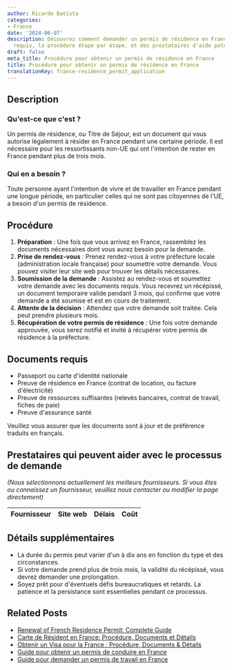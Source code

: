 ```yaml
---
author: Ricardo Batista
categories:
- France
date: '2024-06-07'
description: Découvrez comment demander un permis de résidence en France, les documents
  requis, la procédure étape par étape, et des prestataires d'aide potentiels.
draft: false
meta_title: Procédure pour obtenir un permis de résidence en France
title: Procédure pour obtenir un permis de résidence en France
translationKey: france-residence_permit_application
---
```


## Description
### Qu'est-ce que c'est ?
Un permis de résidence, ou Titre de Séjour, est un document qui vous autorise légalement à résider en France pendant une certaine période. Il est nécessaire pour les ressortissants non-UE qui ont l'intention de rester en France pendant plus de trois mois.

### Qui en a besoin ?
Toute personne ayant l'intention de vivre et de travailler en France pendant une longue période, en particulier celles qui ne sont pas citoyennes de l'UE, a besoin d'un permis de résidence.

## Procédure

1. **Préparation** : Une fois que vous arrivez en France, rassemblez les documents nécessaires dont vous aurez besoin pour la demande.
2. **Prise de rendez-vous** : Prenez rendez-vous à votre préfecture locale (administration locale française) pour soumettre votre demande. Vous pouvez visiter leur site web pour trouver les détails nécessaires.
3. **Soumission de la demande** : Assistez au rendez-vous et soumettez votre demande avec les documents requis. Vous recevrez un récépissé, un document temporaire valide pendant 3 mois, qui confirme que votre demande a été soumise et est en cours de traitement.
4. **Attente de la décision** : Attendez que votre demande soit traitée. Cela peut prendre plusieurs mois.
5. **Récupération de votre permis de résidence** : Une fois votre demande approuvée, vous serez notifié et invité à récupérer votre permis de résidence à la préfecture.

## Documents requis

- Passeport ou carte d'identité nationale
- Preuve de résidence en France (contrat de location, ou facture d'électricité)
- Preuve de ressources suffisantes (relevés bancaires, contrat de travail, fiches de paie)
- Preuve d'assurance santé

Veuillez vous assurer que les documents sont à jour et de préférence traduits en français.

## Prestataires qui peuvent aider avec le processus de demande

_(Nous sélectionnons actuellement les meilleurs fournisseurs. Si vous êtes ou connaissez un fournisseur, veuillez nous contacter ou modifier la page directement)_

| Fournisseur     |     Site web    |     Délais       |       Coût       |
| :-------------: | :-------------: |  :-------------: | :-------------: |
## Détails supplémentaires

- La durée du permis peut varier d'un à dix ans en fonction du type et des circonstances.
- Si votre demande prend plus de trois mois, la validité du récépissé, vous devrez demander une prolongation.
- Soyez prêt pour d'éventuels défis bureaucratiques et retards. La patience et la persistance sont essentielles pendant ce processus.


## Related Posts

- [Renewal of French Residence Permit: Complete Guide](https://tramitit.com/fr/guides/france/renouvellement_de_carte_de_sejour/)
- [Carte de Résident en France: Procédure, Documents et Détails](https://tramitit.com/fr/guides/france/demande_de_carte_de_resident/)
- [Obtenir un Visa pour la France : Procédure, Documents & Détails](https://tramitit.com/fr/guides/france/demande_de_visa/)
- [Guide pour obtenir un permis de conduire en France](https://tramitit.com/fr/guides/france/demande_de_permis_de_conduire/)
- [Guide pour demander un permis de travail en France](https://tramitit.com/fr/guides/france/demande_de_permis_de_travail/)